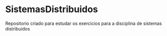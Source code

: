 # SistemasDistribuidos
 Repositorio criado para estudar os exercicios para a disciplina de sistemas distribuidos
